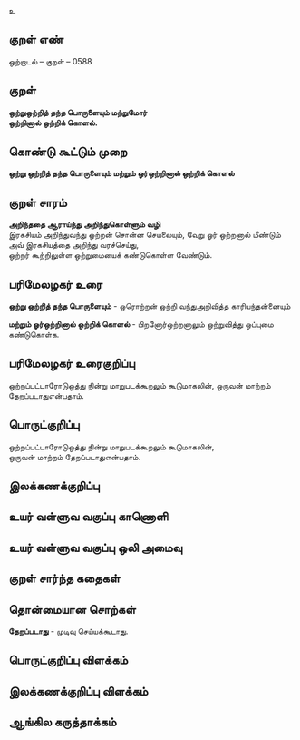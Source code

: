 உ

## குறள் எண் 

ஒற்றாடல்  – குறள் – 0588  

## குறள் 

**ஒற்றுஒற்றித் தந்த பொருளையும் மற்றுமோர்  
ஒற்றினால் ஒற்றிக் கொளல்.**  

## கொண்டு கூட்டும் முறை

**ஒற்று ஒற்றித் தந்த பொருளையும் மற்றும் ஓர்ஒற்றினால் ஒற்றிக் கொளல்** 

## குறள் சாரம் 

**அறிந்ததை ஆராய்ந்து அறிந்துகொள்ளும் வழி**  
இரகசியம் அறிந்துவந்து ஒற்றன் சொன்ன செயலையும், வேறு ஓர் ஒற்றனால் மீண்டும் அவ் இரகசியத்தை அறிந்து வரச்செய்து,  
ஒற்றர் கூற்றிலுள்ள ஒற்றுமையைக் கண்டுகொள்ள வேண்டும்.  

## பரிமேலழகர் உரை

**ஒற்று ஒற்றித் தந்த பொருளையும்** - ஒரொற்றன் ஒற்றி வந்துஅறிவித்த காரியந்தன்னையும்  

**மற்றும் ஓர்ஒற்றினால் ஒற்றிக் கொளல்** - பிறனோர்ஒற்றனாலும் ஒற்றுவித்து ஒப்புமை கண்டுகொள்க.   
  

## பரிமேலழகர் உரைகுறிப்பு   

ஒற்றப்பட்டாரோடுஒத்து நின்று மாறுபடக்கூறலும் கூடுமாகலின், ஒருவன் மாற்றம் தேறப்படாதுஎன்பதாம்.  

## பொருட்குறிப்பு 

ஒற்றப்பட்டாரோடுஒத்து நின்று மாறுபடக்கூறலும் கூடுமாகலின்,  
ஒருவன் மாற்றம் தேறப்படாதுஎன்பதாம்.    

## இலக்கணக்குறிப்பு  


## உயர் வள்ளுவ வகுப்பு காணொளி


## உயர் வள்ளுவ வகுப்பு ஒலி அமைவு 

 
## குறள் சார்ந்த கதைகள் 


## தொன்மையான சொற்கள்

**தேறப்படாது** - முடிவு செய்யக்கூடாது.  

## பொருட்குறிப்பு விளக்கம்


## இலக்கணக்குறிப்பு விளக்கம்


## ஆங்கில கருத்தாக்கம் 


